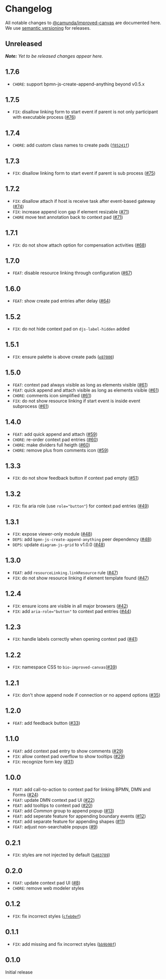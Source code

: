 # Changelog

All notable changes to [@camunda/improved-canvas](https://github.com/camunda/improved-canvas) are documented here. We use [semantic versioning](http://semver.org/) for releases.

## Unreleased

___Note:__ Yet to be released changes appear here._

## 1.7.6

* `CHORE`: support bpmn-js-create-append-anything beyond v0.5.x

## 1.7.5

* `FIX`: disallow linking form to start event if parent is not only participant with executable process ([#76](https://github.com/camunda/improved-canvas/pull/76))

## 1.7.4

* `CHORE`: add custom class names to create pads ([`f85241f`](https://github.com/camunda/improved-canvas/commit/f85241f037b74e5b34531c4afbfd6c5babc1f222))

## 1.7.3

* `FIX`: disallow linking form to start event if parent is sub process ([#75](https://github.com/camunda/improved-canvas/pull/75))

## 1.7.2

* `FIX`: disallow attach if host is receive task after event-based gateway ([#74](https://github.com/camunda/improved-canvas/pull/74))
* `FIX`: increase append icon gap if element resizable ([#71](https://github.com/camunda/improved-canvas/pull/71))
* `CHORE` move text annotation back to context pad ([#71](https://github.com/camunda/improved-canvas/pull/71))

## 1.7.1

* `FIX`: do not show attach option for compensation activities ([#68](https://github.com/camunda/improved-canvas/pull/68))

## 1.7.0

* `FEAT`: disable resource linking through configuration ([#67](https://github.com/camunda/improved-canvas/pull/67))

## 1.6.0

* `FEAT`: show create pad entries after delay ([#64](https://github.com/camunda/improved-canvas/pull/64))

## 1.5.2

* `FIX`: do not hide context pad on `djs-label-hidden` added

## 1.5.1

* `FIX`: ensure palette is above create pads ([`e87000`](https://github.com/camunda/improved-canvas/commit/e870002680a5407892f06dbd1be6965f7ff71277))

## 1.5.0

* `FEAT`: context pad always visible as long as elements visible ([#61](https://github.com/camunda/improved-canvas/pull/61))
* `FEAT`: quick append and attach visible as long as elements visible ([#61](https://github.com/camunda/improved-canvas/pull/61))
* `CHORE`: comments icon simplified ([#61](https://github.com/camunda/improved-canvas/pull/61))
* `FIX`: do not show resource linking if start event is inside event subprocess ([#61](https://github.com/camunda/improved-canvas/pull/61))

## 1.4.0

* `FEAT`: add quick append and attach ([#59](https://github.com/camunda/improved-canvas/pull/59))
* `CHORE`: re-order context pad entries ([#60](https://github.com/camunda/improved-canvas/pull/60))
* `CHORE`: make dividers full heigth ([#60](https://github.com/camunda/improved-canvas/pull/60))
* `CHORE`: remove plus from comments icon ([#59](https://github.com/camunda/improved-canvas/pull/59))

## 1.3.3

* `FIX`: do not show feedback button if context pad empty ([#51](https://github.com/camunda/improved-canvas/pull/51))

## 1.3.2

* `FIX`: fix aria role (use `role="button"`) for context pad entries ([#49](https://github.com/camunda/improved-canvas/pull/49))

## 1.3.1

* `FIX`: expose viewer-only module ([#48](https://github.com/camunda/improved-canvas/pull/48))
* `DEPS`: add `bpmn-js-create-append-anything` peer dependency ([#48](https://github.com/camunda/improved-canvas/pull/48))
* `DEPS`: update `diagram-js-grid` to v1.0.0 ([#48](https://github.com/camunda/improved-canvas/pull/48))

## 1.3.0

* `FEAT`: add `resourceLinking.linkResource` rule ([#47](https://github.com/camunda/improved-canvas/pull/47))
* `FIX`: do not show resource linking if element template found ([#47](https://github.com/camunda/improved-canvas/pull/47))

## 1.2.4

* `FIX`: ensure icons are visible in all major browsers ([#42](https://github.com/camunda/improved-canvas/pull/42))
* `FIX`: add `aria-role="button"` to context pad entries ([#44](https://github.com/camunda/improved-canvas/pull/44))

## 1.2.3

* `FIX`: handle labels correctly when opening context pad ([#41](https://github.com/camunda/improved-canvas/pull/41))

## 1.2.2

* `FIX`: namespace CSS to `bio-improved-canvas`([#39](https://github.com/camunda/improved-canvas/pull/39))

## 1.2.1

* `FIX`: don't show append node if connection or no append options ([#35](https://github.com/camunda/improved-canvas/pull/35))

## 1.2.0

* `FEAT`: add feedback button ([#33](https://github.com/camunda/improved-canvas/pull/33))

## 1.1.0

* `FEAT`: add context pad entry to show comments ([#29](https://github.com/camunda/improved-canvas/pull/29))
* `FIX`: allow context pad overflow to show tooltips ([#29](https://github.com/camunda/improved-canvas/pull/29))
* `FIX`: recognize form key ([#31](https://github.com/camunda/improved-canvas/pull/31))

## 1.0.0

* `FEAT`: add call-to-action to context pad for linking BPMN, DMN and Forms ([#24](https://github.com/camunda/improved-canvas/pull/24))
* `FEAT`: update DMN context pad UI ([#22](https://github.com/camunda/improved-canvas/pull/22))
* `FEAT`: add tooltips to context pad ([#20](https://github.com/camunda/improved-canvas/pull/20))
* `FEAT`: add _Common_ group to append popup ([#13](https://github.com/camunda/improved-canvas/pull/13))
* `FEAT`: add seperate feature for appending boundary events ([#12](https://github.com/camunda/improved-canvas/pull/12))
* `FEAT`: add separate feature for appending shapes ([#11](https://github.com/camunda/improved-canvas/pull/11))
* `FEAT`: adjust non-searchable popups ([#9](https://github.com/camunda/improved-canvas/pull/9))

## 0.2.1

* `FIX`: styles are not injected by default ([`5403789`](https://github.com/camunda/improved-canvas/commit/5403789288696f594f498f1fe31166972e1f895a))

## 0.2.0

* `FEAT`: update context pad UI ([#8](https://github.com/camunda/improved-canvas/pull/8))
* `CHORE`: remove web modeler styles

## 0.1.2

* `FIX`: fix incorrect styles ([`cfeb0ef`](https://github.com/camunda/improved-canvas/commit/074a8370eb2e07df3f0ab3c05c33a133ea620364))

## 0.1.1

* `FIX`: add missing and fix incorrect styles ([`bb9b98f`](https://github.com/camunda/improved-canvas/commit/bb9b98f94b30aa28a7316fcfd3b1cbb86691ad7d))

## 0.1.0

Initial release
